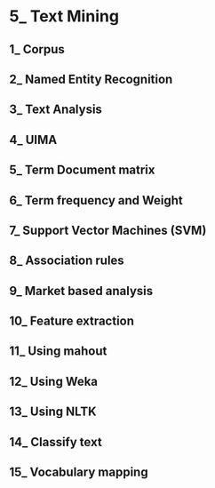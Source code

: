 # 5_ Text Mining

## 1_ Corpus

## 2_ Named Entity Recognition

## 3_ Text Analysis
  
## 4_ UIMA  

## 5_ Term Document matrix
 
## 6_ Term frequency and Weight

## 7_ Support Vector Machines (SVM)

## 8_ Association rules

## 9_ Market based analysis

## 10_ Feature extraction

## 11_ Using mahout

## 12_ Using Weka

## 13_ Using NLTK

## 14_ Classify text

## 15_ Vocabulary mapping
